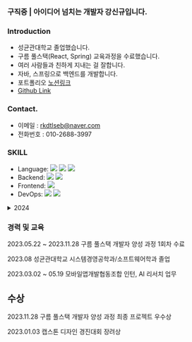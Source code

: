 ### 구직중 | 아이디어 넘치는 개발자 강신규입니다.

### Introduction

- 성균관대학교 졸업했습니다.
- 구름 풀스택(React, Spring) 교육과정을 수료했습니다.
- 여러 사람들과 친하게 지내는 걸 잘합니다.
- 자바, 스프링으로 백엔드를 개발합니다.
- 포트폴리오 [노션링크](https://www.notion.so/febb942b20fa4eb484165207d6720b71?pvs=4)
- [Github Link](https://github.com/KangShinGyu98/KangShinGyu98/edit/main/README.md)
  
### Contact.

- 이메일 : rkdtlseb@naver.com
- 전화번호 : 010-2688-3997
  
### SKILL

- Language: <img src="https://img.shields.io/badge/java-FC4C02"> <img src="https://img.shields.io/badge/javascript-black?logo=javascript"> <img src="https://img.shields.io/badge/typescript-3178C6?logo=typescript&logoColor=white">
- Backend: <img src="https://img.shields.io/badge/spring-6DB33F?logo=spring&logoColor=white"> <img src="https://img.shields.io/badge/mysql-4479A1?logo=mysql&logoColor=white">
- Frontend: <img src="https://img.shields.io/badge/react-0088CC?logo=react&logoColor=white">
- DevOps: <img src="https://img.shields.io/badge/codeDeploy-FF9900?logo=amazonaws&logoColor=white"> <img src="https://img.shields.io/badge/githubActions-2088FF?logo=githubactions&logoColor=white">


<details>
    <summary>2024</summary>

1. LeetCode 알고리즘 150 Problems 
2. LeetCode SQL 50 Problems
<img src="https://leetcode-badge-showcase.vercel.app/api?username=rkdtlsrb&theme=light&border=border?" alt="LeetCode Badges"/>




   

</details>

### 경력 및 교육

2023.05.22 ~ 2023.11.28 구름 풀스택 개발자 양성 과정 1회차 수료

2023.08 성균관대학교 시스템경영공학과/소프트웨어학과 졸업 

2023.03.02 ~ 05.19 모바일앱개발협동조합 인턴, AI 리서치 업무

## 수상

2023.11.28 구름 풀스택 개발자 양성 과정 최종 프로젝트 우수상

2023.01.03 캡스톤 디자인 경진대회 장려상


